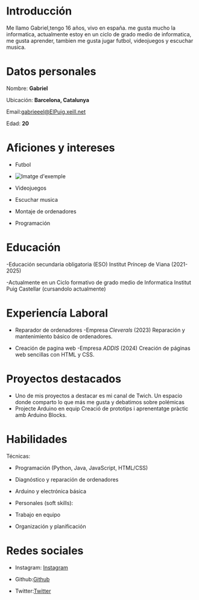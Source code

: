 # Introducción
Me llamo Gabriel,tengo 16 años, vivo en españa. me gusta mucho la informatica, actualmente estoy en un ciclo de grado medio de informatica, me gusta aprender, tambien me gusta jugar futbol, videojuegos y escuchar musica.

# **Datos personales**

Nombre: **Gabriel**

Ubicación: **Barcelona, Catalunya**

Email:gabrieeel@ElPuig.xeill.net

Edad: **20**

# **Aficiones y intereses**
- Futbol
- ![Imatge d'exemple](https://www.bing.com/images/search?)
- Videojuegos

- Escuchar musica

- Montaje de ordenadores

- Programación

# **Educación**
-Educación secundaria obligatoria (ESO)
Institut Príncep de Viana (2021-2025)

-Actualmente en un Ciclo formativo de grado medio de Informatica
Institut Puig Castellar (cursandolo actualmente)

# **Experiencía Laboral**
 - Reparador de ordenadores
   -Empresa *Cleverals* (2023)
 Reparación y mantenimiento básico de ordenadores.
 
 - Creación de pagina web
   -Empresa *ADDIS* (2024)
   Creación de páginas web sencillas con HTML y CSS.

# **Proyectos destacados**
- Uno de mis proyectos a destacar es mi canal de Twich.
  Un espacio donde comparto lo que más me gusta y debatimos sobre polémicas
- Projecte Arduino en equip
Creació de prototips i aprenentatge pràctic amb Arduino Blocks.

# **Habilidades**
Técnicas:
- Programación (Python, Java, JavaScript, HTML/CSS)
- Diagnóstico y reparación de ordenadores
- Arduino y electrónica básica

- Personales (soft skills):
- Trabajo en equipo
- Organización y planificación

# **Redes sociales**
- Instagram: [Instagram](https://www.instagram.com/Gabriel16736l/)

- Github:[Github](https://github.com/GABRIELL410/Gabriel/edit/main/README.md)

- Twitter:[Twitter](https://x.com/gabriel222103/)
